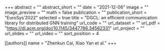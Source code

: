 +++
abstract = ""
abstract_short = ""
date = "2021-12-06"
image = ""
image_preview = ""
math = false
publication = ""
publication_short = "EuroSys’2022"
selected = true
title = "DGCL: an efficient communication library for distributed GNN training"
url_code = ""
url_dataset = ""
url_pdf = "https://dl.acm.org/doi/10.1145/3447786.34562331"
url_project = ""
url_slides = ""
url_video = ""
sort_position = 4

[[authors]]
name = "Zhenkun Cai, Xiao Yan et al."
+++